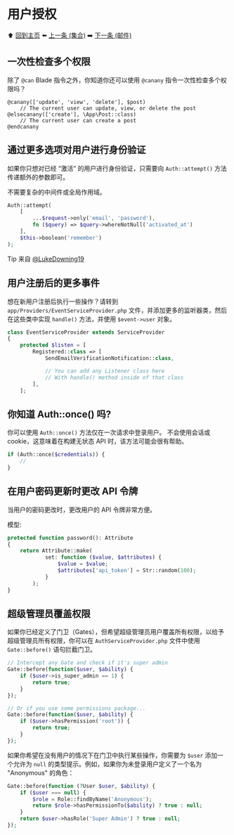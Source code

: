 # 用户授权

⬆️ [回到主页](README.md#laravel-tips) ⬅️ [上一条 (集合)](collections.md) ➡️ [下一条 (邮件)](mail.md)

## 一次性检查多个权限

除了 `@can` Blade 指令之外，你知道你还可以使用 `@canany` 指令一次性检查多个权限吗？

```blade
@canany(['update', 'view', 'delete'], $post)
    // The current user can update, view, or delete the post
@elsecanany(['create'], \App\Post::class)
    // The current user can create a post
@endcanany
```

## 通过更多选项对用户进行身份验证

如果你只想对已经 “激活” 的用户进行身份验证，只需要向 `Auth::attempt()` 方法传递额外的参数即可。

不需要复杂的中间件或全局作用域。

```php
Auth::attempt(
    [
        ...$request->only('email', 'password'),
        fn ($query) => $query->whereNotNull('activated_at')
    ],
    $this->boolean('remember')
);
```

Tip 来自 [@LukeDowning19](https://twitter.com/LukeDowning19)

## 用户注册后的更多事件

想在新用户注册后执行一些操作？请转到 `app/Providers/EventServiceProvider.php` 文件，并添加更多的监听器类，然后在这些类中实现 `handle()` 方法，并使用 `$event->user` 对象。

```php
class EventServiceProvider extends ServiceProvider
{
    protected $listen = [
        Registered::class => [
            SendEmailVerificationNotification::class,

            // You can add any Listener class here
            // With handle() method inside of that class
        ],
    ];
```

## 你知道 Auth::once() 吗?

你可以使用 `Auth::once()` 方法仅在一次请求中登录用户。
不会使用会话或 cookie，这意味着在构建无状态 API 时，该方法可能会很有帮助。

```php
if (Auth::once($credentials)) {
    //
}
```

## 在用户密码更新时更改 API 令牌

当用户的密码更改时，更改用户的 API 令牌非常方便。

模型:

```php
protected function password(): Attribute
{
    return Attribute::make(
            set: function ($value, $attributes) {
                $value = $value;
                $attributes['api_token'] = Str::random(100);
            }
        );
}
```

## 超级管理员覆盖权限

如果你已经定义了门卫（Gates），但希望超级管理员用户覆盖所有权限，以给予超级管理员所有权限，你可以在 `AuthServiceProvider.php` 文件中使用 `Gate::before()` 语句拦截门卫。

```php
// Intercept any Gate and check if it's super admin
Gate::before(function($user, $ability) {
    if ($user->is_super_admin == 1) {
        return true;
    }
});

// Or if you use some permissions package...
Gate::before(function($user, $ability) {
    if ($user->hasPermission('root')) {
        return true;
    }
});
```

如果你希望在没有用户的情况下在门卫中执行某些操作，你需要为 `$user` 添加一个允许为 `null` 的类型提示。例如，如果你为未登录用户定义了一个名为 "Anonymous" 的角色：

```php
Gate::before(function (?User $user, $ability) {
    if ($user === null) {
        $role = Role::findByName('Anonymous');
        return $role->hasPermissionTo($ability) ? true : null;
    }
    return $user->hasRole('Super Admin') ? true : null;
});
```

